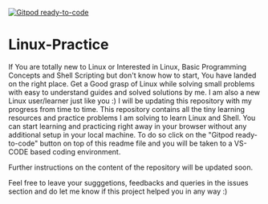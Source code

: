 [![Gitpod ready-to-code](https://img.shields.io/badge/Gitpod-ready--to--code-blue?logo=gitpod)](https://gitpod.io/#https://github.com/7Ragnarok7/Linux-Practice)

# Linux-Practice
If You are totally new to Linux or Interested in Linux, Basic Programming Concepts and Shell Scripting but don't know how to start,
You have landed on the right place.
Get a Good grasp of Linux while solving small problems with easy to understand guides and solved solutions by me.
I am also a new Linux user/learner just like you :)
I will be updating this repository with my progress from time to time.
This repository contains all the tiny learning resources and practice problems I am solving to learn Linux and Shell.
You can start learning and practicing right away in your browser without any additional setup in your local machine.
To do so click on the "Gitpod ready-to-code" button on top of this readme file and you will be taken to a VS-CODE based coding environment.

Further instructions on the content of the repository will be updated soon.

Feel free to leave your sugggetions, feedbacks and queries in the issues section and do let me know if this project helped you in any way :)
